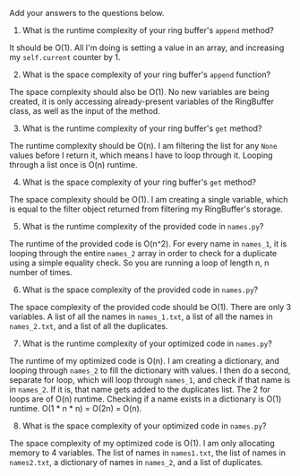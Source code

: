 Add your answers to the questions below.

1. What is the runtime complexity of your ring buffer's `append` method?

It should be O(1). All I'm doing is setting a value in an array, and increasing my `self.current` counter by 1.

2. What is the space complexity of your ring buffer's `append` function?

The space complexity should also be O(1). No new variables are being created, it is only accessing already-present variables of the RingBuffer class, as well as the input of the method.

3. What is the runtime complexity of your ring buffer's `get` method?

The runtime complexity should be O(n). I am filtering the list for any `None` values before I return it, which means I have to loop through it. Looping through a list once is O(n) runtime.

4. What is the space complexity of your ring buffer's `get` method?

The space complexity should be O(1). I am creating a single variable, which is equal to the filter object returned from filtering my RingBuffer's storage.

5. What is the runtime complexity of the provided code in `names.py`?

The runtime of the provided code is O(n^2). For every name in `names_1`, it is looping through the entire `names_2` array in order to check for a duplicate using a simple equality check. So you are running a loop of length n, n number of times.

6. What is the space complexity of the provided code in `names.py`?

The space complexity of the provided code should be O(1). There are only 3 variables. A list of all the names in `names_1.txt`, a list of all the names in `names_2.txt`, and a list of all the duplicates.

7. What is the runtime complexity of your optimized code in `names.py`?

The runtime of my optimized code is O(n). I am creating a dictionary, and looping through `names_2` to fill the dictionary with values. I then do a second, separate for loop, which will loop through `names_1`, and check if that name is in `names_2`. If it is, that name gets added to the duplicates list. The 2 for loops are of O(n) runtime. Checking if a name exists in a dictionary is O(1) runtime. O(1 * n * n) = O(2n) = O(n).

8. What is the space complexity of your optimized code in `names.py`?

The space complexity of my optimized code is O(1). I am only allocating memory to 4 variables. The list of names in `names1.txt`, the list of names in `names2.txt`, a dictionary of names in `names_2`, and a list of duplicates.